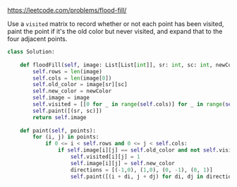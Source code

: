 <https://leetcode.com/problems/flood-fill/>

Use a `visited` matrix to record whether or not each point has been visited, paint the point if it's the old color but never visited, and expand that to the four adjacent points.

```python
class Solution:
    
    def floodFill(self, image: List[List[int]], sr: int, sc: int, newColor: int) -> List[List[int]]:
        self.rows = len(image)
        self.cols = len(image[0])
        self.old_color = image[sr][sc]
        self.new_color = newColor
        self.image = image
        self.visited = [[0 for _ in range(self.cols)] for _ in range(self.rows)]
        self.paint([(sr, sc)])
        return self.image
    
    def paint(self, points): 
        for (i, j) in points:
            if 0 <= i < self.rows and 0 <= j < self.cols:
                if self.image[i][j] == self.old_color and not self.visited[i][j]:
                    self.visited[i][j] = 1
                    self.image[i][j] = self.new_color
                    directions = [(-1,0), (1,0), (0, -1), (0, 1)]
                    self.paint([(i + di, j + dj) for di, dj in directions])
```

